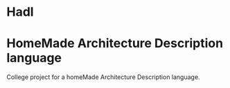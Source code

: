 Hadl
====

HomeMade Architecture Description language
===

College project for a homeMade Architecture Description language.
